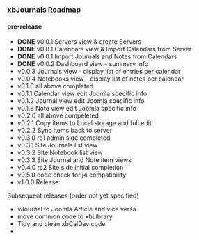 ### xbJournals Roadmap

#### pre-release

- **DONE** v0.0.1 Servers view & create Servers
- **DONE** v0.0.1 Calendars view & Import Calendars from Server
- **DONE** v0.0.1 Import Journals and Notes from Calendars
- **DONE** v0.0.2 Dashboard view - summary info
- v0.0.3 Journals view - display list of entries per calendar
- v0.0.4 Notebooks view - display list of notes per calendar
- v0.1.0 all above completed
- v0.1.1 Calendar view edit Joomla specific info
- v0.1.2 Journal view edit Joomla specific info 
- v0.1.3 Note view edit Joomla specific info
- v0.2.0 all above compeleted
- v0.2.1 Copy items to Local storage and full edit
- v0.2.2 Sync items back to server
- v0.3.0 rc1 admin side completed
- v0.3.1 Site Journals list view
- v0.3.2 Site Notebook list view
- v0.3.3 Site Journal and Note item views
- v0.4.0 rc2 Site side initial completion
- v0.5.0 code check for j4 compatibility
- v1.0.0 Release

Subsequent releases (order not yet specified)

- vJournal to Joomla Article and vice versa
- move common code to xbLibrary
- Tidy and clean xbCalDav code
- 